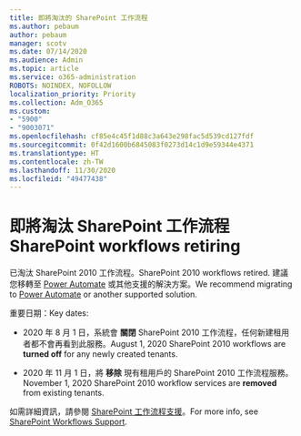```yaml
---
title: 即將淘汰的 SharePoint 工作流程
ms.author: pebaum
author: pebaum
manager: scotv
ms.date: 07/14/2020
ms.audience: Admin
ms.topic: article
ms.service: o365-administration
ROBOTS: NOINDEX, NOFOLLOW
localization_priority: Priority
ms.collection: Adm_O365
ms.custom:
- "5900"
- "9003071"
ms.openlocfilehash: cf85e4c45f1d88c3a643e298fac5d539cd127fdf
ms.sourcegitcommit: 0f42d1600b6845083f0273d14c1d9e59344e4371
ms.translationtype: HT
ms.contentlocale: zh-TW
ms.lasthandoff: 11/30/2020
ms.locfileid: "49477438"
---
```

# <a name="sharepoint-workflows-retiring"></a><span data-ttu-id="4085a-102">即將淘汰 SharePoint 工作流程</span><span class="sxs-lookup"><span data-stu-id="4085a-102">SharePoint workflows retiring</span></span>

<span data-ttu-id="4085a-103">已淘汰 SharePoint 2010 工作流程。</span><span class="sxs-lookup"><span data-stu-id="4085a-103">SharePoint 2010 workflows retired.</span></span> <span data-ttu-id="4085a-104">建議您移轉至 [Power Automate](https://docs.microsoft.com/power-automate/getting-started) 或其他支援的解決方案。</span><span class="sxs-lookup"><span data-stu-id="4085a-104">We recommend migrating to [Power Automate](https://docs.microsoft.com/power-automate/getting-started) or another supported solution.</span></span> 

<span data-ttu-id="4085a-105">重要日期：</span><span class="sxs-lookup"><span data-stu-id="4085a-105">Key dates:</span></span>

- <span data-ttu-id="4085a-106">2020 年 8 月 1 日，系統會 **關閉** SharePoint 2010 工作流程，任何新建租用者都不會再看到此服務。</span><span class="sxs-lookup"><span data-stu-id="4085a-106">August 1, 2020 SharePoint 2010 workflows are **turned off** for any newly created tenants.</span></span>

- <span data-ttu-id="4085a-107">2020 年 11 月 1 日，將 **移除** 現有租用戶的 SharePoint 2010 工作流程服務。</span><span class="sxs-lookup"><span data-stu-id="4085a-107">November 1, 2020 SharePoint 2010 workflow services are **removed** from existing tenants.</span></span>

<span data-ttu-id="4085a-108">如需詳細資訊，請參閱 [SharePoint 工作流程支援](https://aka.ms/sp-workflows-support)。</span><span class="sxs-lookup"><span data-stu-id="4085a-108">For more info, see [SharePoint Workflows Support](https://aka.ms/sp-workflows-support).</span></span>
